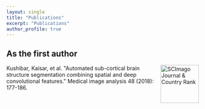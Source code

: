 ```yaml
---
layout: single
title: "Publications"
excerpt: "Publications"
author_profile: true
---
```


## As the first author

<div style="float: left; width: 80%">
Kushibar, Kaisar, et al. "Automated sub-cortical brain structure segmentation combining spatial and deep convolutional features." Medical image analysis 48 (2018): 177-186.
</div>
<div style="float: right; width: 20%">
<a href="https://www.scimagojr.com/journalsearch.php?q=17271&amp;tip=sid&amp;exact=no" title="SCImago Journal &amp; Country Rank"><img border="0" width=100 src="https://www.scimagojr.com/journal_img.php?id=17271" alt="SCImago Journal &amp; Country Rank"  /></a>
</div>